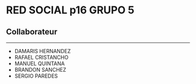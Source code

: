# RED SOCIAL p16 GRUPO 5

## Collaborateur
***
* DAMARIS HERNANDEZ
* RAFAEL CRISTANCHO
* MANUEL QUINTANA
* BRANDON SANCHEZ
* SERGIO PAREDES
